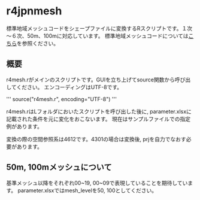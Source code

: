 # r4jpnmesh

標準地域メッシュコードをシェープファイルに変換するRスクリプトです。１次～６次、50m、100mに対応しています。
標準地域メッシュコードについては[こちら](http://www.stat.go.jp/data/mesh/pdf/gaiyo1.pdf)を参照ください。

## 概要

r4mesh.rがメインのスクリプトです。GUIを立ち上げてsource関数から呼び出してください。
エンコーディングはUTF-8です。

'''
source("r4mesh.r", encoding="UTF-8")
'''


r4mesh.rはLフォルダにおいたスクリプトを呼び出した後に, 
parameter.xlsxに記載された条件を元に変化をおこないます。
現在はサンプルファイルでの指定例があります。

変換の際の空間参照系は4612です。4301の場合は変換後, prjを自力でなおす必要があります。

## 50m, 100mメッシュについて

基準メッシュ以降をそれぞれ00~19, 00~09で表現していることを期待しています。
parameter.xlsxではmesh_levelを50, 100としてください。



